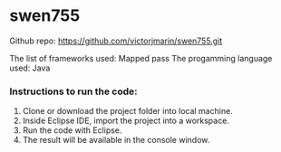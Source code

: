 # swen755


Github repo: https://github.com/victorjmarin/swen755.git

The list of frameworks used: Mapped pass
The progamming language used: Java

### Instructions to run the code:

1. Clone or download the project folder into local machine.
2. Inside Eclipse IDE, import the project into a workspace.
3. Run the code with Eclipse.
4. The result will be available in the console window.
